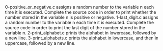 0-positive_or_negative.c assigns a random number to the variable n each time it is executed. Complete the source code in order to print whether the number stored in the variable n is positive or negative.
1-last_digit.c assigns a random number to the variable n each time it is executed. Complete the source code in order to print the last digit of the number stored in the variable n.
2-print_alphabet.c prints the alphabet in lowercase, followed by a new line.
3-print_alphabets.c prints the alphabet in lowercase, and then in uppercase, followed by a new line.

